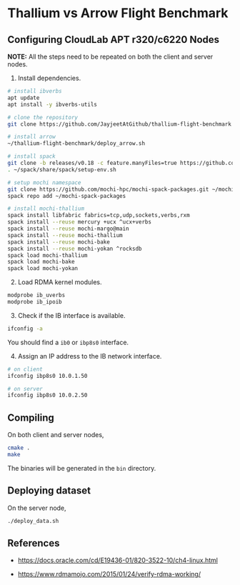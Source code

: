 # Thallium vs Arrow Flight Benchmark

## Configuring CloudLab APT r320/c6220 Nodes

**NOTE:** All the steps need to be repeated on both the client and server nodes.

1. Install dependencies.

```bash
# install ibverbs
apt update
apt install -y ibverbs-utils

# clone the repository
git clone https://github.com/JayjeetAtGithub/thallium-flight-benchmark ~/thallium-flight-benchmark

# install arrow
~/thallium-flight-benchmark/deploy_arrow.sh

# install spack
git clone -b releases/v0.18 -c feature.manyFiles=true https://github.com/spack/spack.git ~/spack
. ~/spack/share/spack/setup-env.sh

# setup mochi namespace
git clone https://github.com/mochi-hpc/mochi-spack-packages.git ~/mochi-spack-packages
spack repo add ~/mochi-spack-packages

# install mochi-thallium
spack install libfabric fabrics=tcp,udp,sockets,verbs,rxm
spack install --reuse mercury +ucx ^ucx+verbs
spack install --reuse mochi-margo@main
spack install --reuse mochi-thallium
spack install --reuse mochi-bake
spack install --reuse mochi-yokan ^rocksdb
spack load mochi-thallium
spack load mochi-bake
spack load mochi-yokan
```

2. Load RDMA kernel modules.

```bash
modprobe ib_uverbs
modprobe ib_ipoib
```

3. Check if the IB interface is available.

```bash
ifconfig -a
```

You should find a `ib0` or `ibp8s0` interface.

4. Assign an IP address to the IB network interface.
```bash
# on client
ifconfig ibp8s0 10.0.1.50

# on server
ifconfig ibp8s0 10.0.2.50
```

## Compiling

On both client and server nodes, 

```bash
cmake .
make
```

The binaries will be generated in the `bin` directory.

## Deploying dataset

On the server node,
```bash
./deploy_data.sh
```

## References

* https://docs.oracle.com/cd/E19436-01/820-3522-10/ch4-linux.html

* https://www.rdmamojo.com/2015/01/24/verify-rdma-working/
